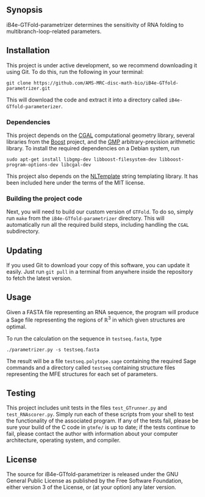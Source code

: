 ## Synopsis

iB4e-GTFold-parametrizer determines the sensitivity of RNA folding to multibranch-loop-related parameters.

## Installation

This project is under active development, so we recommend downloading it using Git.
To do this, run the following in your terminal:

```
git clone https://github.com/AMS-MRC-disc-math-bio/iB4e-GTfold-parametrizer.git
```

This will download the code and extract it into a directory called `iB4e-GTfold-parameterizer`.

### Dependencies
This project depends on the [CGAL][cgal] computational geometry library, several libraries from the [Boost][boost] project, and the [GMP][gmp] arbitrary-precision arithmetic library.
To install the required dependencies on a Debian system, run

    sudo apt-get install libgmp-dev libboost-filesystem-dev libboost-program-options-dev libcgal-dev


This project also depends on the [NLTemplate] string templating library.
It has been included here under the terms of the MIT license.


### Building the project code
Next, you will need to build our custom version of `GTFold`.
To do so, simply run `make` from the `iB4e-GTfold-parametrizer` directory.
This will automatically run all the required build steps, including handling the `CGAL` subdirectory.

## Updating

If you used Git to download your copy of this software, you can update it easily.
Just run `git pull` in a terminal from anywhere inside the repository to fetch the latest version.

## Usage

Given a FASTA file representing an RNA sequence, the program will produce a Sage file representing the regions of ℝ<sup>3</sup> in which given structures are optimal.

To run the calculation on the sequence in `testseq.fasta`, type

    ./parametrizer.py -s testseq.fasta

The result will be a file `testseq.polytope.sage` containing the required Sage commands and a directory called `testseq` containing structure files representing the MFE structures for each set of parameters.

## Testing

This project includes unit tests in the files `test_GTrunner.py` and `test_RNAscorer.py`.
Simply run each of these scripts from your shell to test the functionality of the associated program.
If any of the tests fail, please be sure your build of the C code in `gtmfe/` is up to date; if the tests continue to fail, please contact the author with information about your computer architecture, operating system, and compiler.

## License

The source for iB4e-GTfold-parametrizer is released under the GNU General Public License as published by the Free Software Foundation, either version 3 of the License, or (at your option) any later version.

[macports]: //www.macports.org/
[openmp]: http://openmp.org/
[opemmp-dl]: http://openmp.org/wp/openmp-compilers/
[gmp]: //gmplib.org/
[gmp-dl]: //gmplib.org/#DOWNLOAD
[sage]: //sagemath.org
[cgal]: //www.cgal.org
[boost]: //www.boost.org
[boost-getstarted]: //www.boost.org/doc/libs/1_57_0/more/getting_started/unix-variants.html
[cmake]: //www.cmake.org/download/
[NLTemplate]: //github.com/catnapgames/NLTemplate
